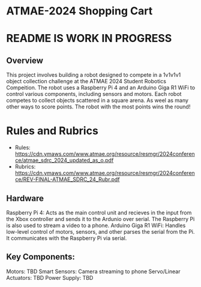 # ATMAE-2024 Shopping Cart
# README IS WORK IN PROGRESS

## Overview
This project involves building a robot designed to compete in a 1v1v1v1 object collection challenge at the ATMAE 2024 Student Robotics Compeition. The robot uses a Raspberry Pi 4 and an Arduino Giga R1 WiFi to control various components, including sensors and motors. Each robot competes to collect objects scattered in a square arena. As weel as many other ways to score points. The robot with the most points wins the round!

# Rules and Rubrics
- Rules: https://cdn.ymaws.com/www.atmae.org/resource/resmgr/2024conference/atmae_sdrc_2024_updated_as_o.pdf
- Rubrics: https://cdn.ymaws.com/www.atmae.org/resource/resmgr/2024conference/REV-FINAL-ATMAE_SDRC_24_Rubr.pdf

## Hardware
Raspberry Pi 4: Acts as the main control unit and recieves in the input from the Xbox controller and sends it to the Ardunio over serial. The Raspberry Pi is also used to stream a video to a phone.
Arduino Giga R1 WiFi: Handles low-level control of motors, sensors, and other parses the serial from the Pi. It communicates with the Raspberry Pi via serial.
## Key Components:
Motors: TBD
Smart Sensors: Camera streaming to phone
Servo/Linear Actuators: TBD
Power Supply: TBD

